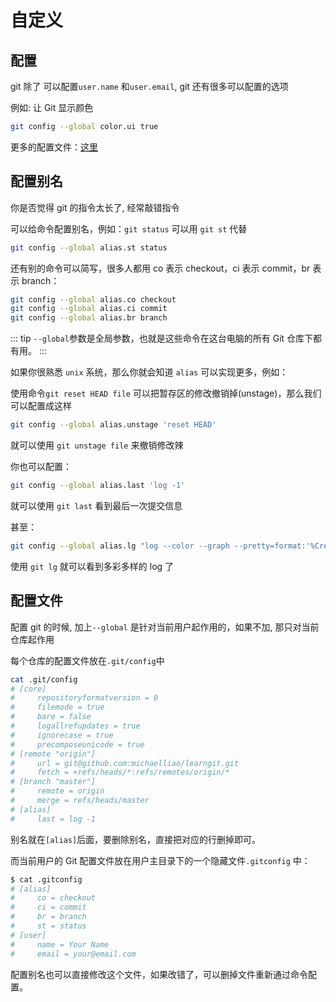 # 自定义

## 配置

git 除了 可以配置`user.name` 和`user.email`, git 还有很多可以配置的选项

例如: 让 Git 显示颜色

```bash
git config --global color.ui true
```

更多的配置文件：[这里](https://git-scm.com/book/zh/v2/自定义-Git-配置-Git)

## 配置别名

你是否觉得 git 的指令太长了, 经常敲错指令

可以给命令配置别名，例如：`git status` 可以用 `git st` 代替

```bash
git config --global alias.st status
```

还有别的命令可以简写，很多人都用 co 表示 checkout，ci 表示 commit，br 表示 branch：

```bash
git config --global alias.co checkout
git config --global alias.ci commit
git config --global alias.br branch
```

::: tip
`--global`参数是全局参数，也就是这些命令在这台电脑的所有 Git 仓库下都有用。
:::

如果你很熟悉 `unix` 系统，那么你就会知道 `alias` 可以实现更多，例如：

使用命令`git reset HEAD file` 可以把暂存区的修改撤销掉(unstage)，那么我们可以配置成这样

```bash
git config --global alias.unstage 'reset HEAD'
```

就可以使用 `git unstage file` 来撤销修改辣

你也可以配置：

```bash
git config --global alias.last 'log -1'
```

就可以使用 `git last` 看到最后一次提交信息

甚至：

```bash
git config --global alias.lg "log --color --graph --pretty=format:'%Cred%h%Creset -%C(yellow)%d%Creset %s %Cgreen(%cr) %C(bold blue)<%an>%Creset' --abbrev-commit"
```

使用 `git lg` 就可以看到多彩多样的 log 了

## 配置文件

配置 git 的时候, 加上`--global` 是针对当前用户起作用的，如果不加, 那只对当前仓库起作用

每个仓库的配置文件放在`.git/config`中

```bash
cat .git/config
# [core]
#     repositoryformatversion = 0
#     filemode = true
#     bare = false
#     logallrefupdates = true
#     ignorecase = true
#     precomposeunicode = true
# [remote "origin"]
#     url = git@github.com:michaelliao/learngit.git
#     fetch = +refs/heads/*:refs/remotes/origin/*
# [branch "master"]
#     remote = origin
#     merge = refs/heads/master
# [alias]
#     last = log -1
```

别名就在`[alias]`后面，要删除别名，直接把对应的行删掉即可。

而当前用户的 Git 配置文件放在用户主目录下的一个隐藏文件`.gitconfig` 中：

```bash
$ cat .gitconfig
# [alias]
#     co = checkout
#     ci = commit
#     br = branch
#     st = status
# [user]
#     name = Your Name
#     email = your@email.com
```

配置别名也可以直接修改这个文件，如果改错了，可以删掉文件重新通过命令配置。
